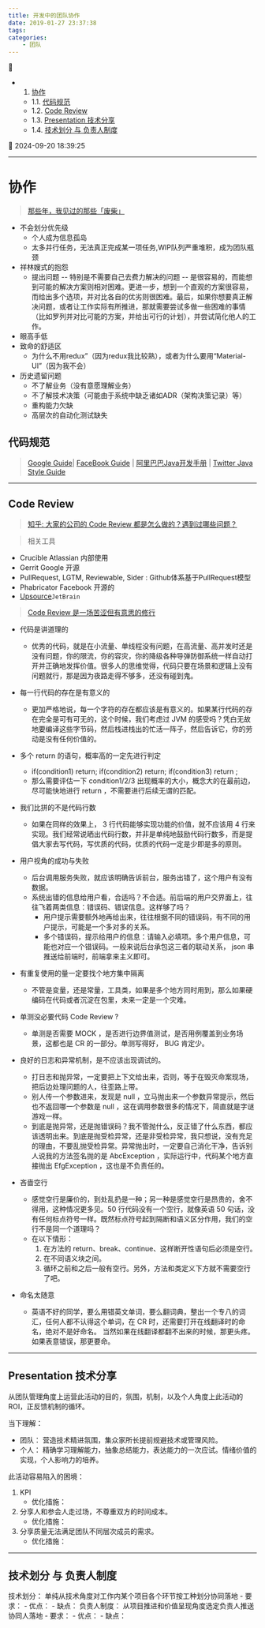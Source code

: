 ```yaml
---
title: 开发中的团队协作
date: 2019-01-27 23:37:38
tags: 
categories: 
    - 团队
---
```


💠

- 1. [协作](#协作)
    - 1.1. [代码规范](#代码规范)
    - 1.2. [Code Review](#code-review)
    - 1.3. [Presentation 技术分享](#presentation-技术分享)
    - 1.4. [技术划分 与 负责人制度](#技术划分-与-负责人制度)

💠 2024-09-20 18:39:25
****************************************
# 协作 

> [那些年，我见过的那些「废柴」](https://wsa.jianshu.io/p/8024880f842b)  
- 不会划分优先级
    - 个人成为信息孤岛
    - 太多并行任务，无法真正完成某一项任务,WIP队列严重堆积，成为团队瓶颈
- 祥林嫂式的抱怨
    - 提出问题 -- 特别是不需要自己去费力解决的问题 -- 是很容易的，而能想到可能的解决方案则相对困难。更进一步，想到一个直观的方案很容易，而给出多个选项，并对比各自的优劣则很困难。最后，如果你想要真正解决问题，或者让工作实际有所推进，那就需要尝试多做一些困难的事情（比如罗列并对比可能的方案，并给出可行的计划），并尝试简化他人的工作。
- 眼高手低
- 致命的舒适区
    - 为什么不用redux”（因为redux我比较熟），或者为什么要用“Material-UI”（因为我不会）
- 历史遗留问题
    - 不了解业务（没有意愿理解业务）
    - 不了解技术决策（可能由于系统中缺乏诸如ADR（架构决策记录）等）
    - 重构能力欠缺
    - 高层次的自动化测试缺失


## 代码规范
> [Google Guide](https://google.github.io/styleguide/javaguide.html)| [FaceBook Guide](https://github.com/facebook/jcommon/wiki/Coding-Standards) | [阿里巴巴Java开发手册](https://github.com/alibaba/p3c) | [Twitter Java Style Guide](https://github.com/twitter/commons/blob/master/src/java/com/twitter/common/styleguide.md)

************************

## Code Review
> [知乎: 大家的公司的 Code Review 都是怎么做的？遇到过哪些问题？](https://www.zhihu.com/question/41089988/)

> 相关工具
- Crucible Atlassian 内部使用
- Gerrit Google 开源
- PullRequest, LGTM, Reviewable, Sider : Github体系基于PullRequest模型
- Phabricator Facebook 开源的
- [Upsource](https://www.jetbrains.com/upsource/download/#section=docker)`JetBrain`

> [Code Review 是一场苦涩但有意思的修行](https://mp.weixin.qq.com/s?__biz=MzU4NzU0MDIzOQ==&mid=2247489170&idx=1&sn=e47dcf2227517172ff97105e8a0543d0&chksm=fdeb24f2ca9cade4985b11abd05d4c8e2fdf2cf9b5a73dbe27d320a036d684563679e8d5c565&mpshare=1&scene=1&srcid=&sharer_sharetime=1586018672545&sharer_shareid=246c4b52c1cb45eaa580c985c95107f3#rd)  

- 代码是讲道理的
    - 优秀的代码，就是在小流量、单线程没有问题，在高流量、高并发时还是没有问题，你的限流，你的容灾，你的降级各种导弹防御系统一样自动打开并正确地发挥价值。很多人的思维觉得，代码只要在场景和逻辑上没有问题就行，那是因为夜路走得不够多，还没有碰到鬼。
- 每一行代码的存在是有意义的
    - 更加严格地说，每一个字符的存在都应该是有意义的。如果某行代码的存在完全是可有可无的，这个时候，我们考虑过 JVM 的感受吗？凭白无故地要编译这些字节码，然后栈进栈出的忙活一阵子，然后告诉它，你的劳动是没有任何价值的。
- 多个 return 的语句，概率高的一定先进行判定
    - if(condition1) return; if(condition2) return; if(condition3) return ; 
    - 那么需要评估一下 condition1/2/3 出现概率的大小，概念大的在最前边，尽可能快地进行 return ，不需要进行后续无谓的匹配。
- 我们比拼的不是代码行数
    - 如果在同样的效果上， 3 行代码能够实现功能的价值，就不应该用 4 行来实现。我们经常说晒出代码行数，并非是单纯地鼓励代码行数多，而是提倡大家去写代码，写优质的代码，优质的代码一定是少即是多的原则。
- 用户视角的成功与失败
    - 后台调用服务失败，就应该明确告诉前台，服务出错了，这个用户有没有数据。
    - 系统出错的信息给用户看，合适吗？不合适。前后端的用户交界面上，往往飞着两类信息：错误码、错误信息。这样够了吗？
        - 用户提示需要额外地再给出来，往往根据不同的错误码，有不同的用户提示，可能是一个多对多的关系。
        - 多个错误码，提示给用户的信息：请输入必填项。多个用户信息，可能也对应一个错误码。一般来说后台承包这三者的联动关系， json 串推送给前端时，前端拿来主义即可。
- 有重复使用的量一定要找个地方集中隔离
    - 不管是变量，还是常量，工具类，如果是多个地方同时用到，那么如果硬编码在代码或者沉淀在包里，未来一定是一个灾难。
- 单测没必要代码 Code Review ?
    - 单测是否需要 MOCK ，是否进行边界值测试，是否用例覆盖到业务场景，这都也是 CR 的一部分。单测写得好， BUG 肯定少。
- 良好的日志和异常机制，是不应该出现调试的。
    - 打日志和抛异常，一定要把上下文给出来，否则，等于在毁灭命案现场，把后边处理问题的人，往歪路上带。
    - 别人传一个参数进来，发现是 null ，立马抛出来一个参数异常提示，然后也不返回哪一个参数是 null ，这在调用参数很多的情况下，简直就是字谜游戏一样。
    - 到底是抛异常，还是抛错误码？我不管抛什么，反正错了什么东西，都应该透明出来。到底是抛受检异常，还是非受检异常，我只想说，没有充足的理由，不要乱抛受检异常。异常抛出时，一定要自己消化干净，告诉别人说我的方法签名抛的是 AbcException ，实际运行中，代码某个地方直接抛出 EfgException ，这也是不负责任的。

- 吝啬空行
    - 感觉空行是廉价的，到处乱扔是一种；另一种是感觉空行是昂贵的，舍不得用，这种情况更多见。50 行代码没有一个空行，就像英语 50 句话，没有任何标点符号一样。既然标点符号起到隔断和语义区分作用，我们的空行不是同一个道理吗？
    - 在以下情形：
        1. 在方法的 return、break、continue、这样断开性语句后必须是空行。
        2. 在不同语义块之间。
        3. 循环之前和之后一般有空行。另外，方法和类定义下方就不需要空行了吧。
- 命名太随意
    - 英语不好的同学，要么用错英文单词，要么翻词典，整出一个专八的词汇，任何人都不认得这个单词，在 CR 时，还需要打开在线翻译时的命名，绝对不是好命名。 当然如果在线翻译都翻不出来的时候，那更头疼。如果表意错误，那更要命。


************************

## Presentation 技术分享
从团队管理角度上运营此活动的目的，氛围，机制，以及个人角度上此活动的ROI，正反馈机制的循环。

当下理解：
- 团队： 营造技术精进氛围，集众家所长提前规避技术或管理风险。
- 个人： 精确学习理解能力，抽象总结能力，表达能力的一次应试。情绪价值的实现，个人影响力的培养。

此活动容易陷入的困境：
1. KPI
    - 优化措施：
1. 分享人和参会人走过场，不尊重双方的时间成本。
    - 优化措施：
1. 分享质量无法满足团队不同层次成员的需求。
    - 优化措施：

************************

## 技术划分 与 负责人制度
技术划分： 单纯从技术角度对工作内某个项目各个环节按工种划分协同落地
    - 要求：
    - 优点：
    - 缺点：
负责人制度： 从项目推进和价值呈现角度选定负责人推送协同人落地
    - 要求：
    - 优点：
    - 缺点：
